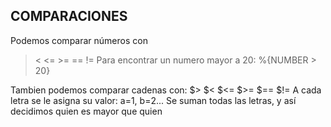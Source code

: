 ## COMPARACIONES

Podemos comparar números con
> < <= >= == !=
Para encontrar un numero mayor a 20: %{NUMBER > 20}

Tambien podemos comparar cadenas con:
$> $< $<= $>= $== $!=
A cada letra se le asigna su valor: a=1, b=2...
Se suman todas las letras, y así decidimos quien es mayor que quien
